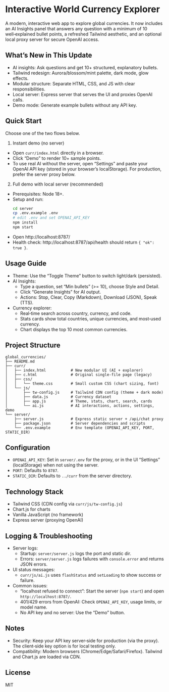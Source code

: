 # Interactive World Currency Explorer

A modern, interactive web app to explore global currencies. It now includes an AI Insights panel that answers any question with a minimum of 10 well‑explained bullet points, a refreshed Tailwind aesthetic, and an optional local proxy server for secure OpenAI access.

## What’s New in This Update

- AI insights: Ask questions and get 10+ structured, explanatory bullets.
- Tailwind redesign: Aurora/blossom/mint palette, dark mode, glow effects.
- Modular structure: Separate HTML, CSS, and JS with clear responsibilities.
- Local server: Express server that serves the UI and proxies OpenAI calls.
- Demo mode: Generate example bullets without any API key.

## Quick Start

Choose one of the two flows below.

1) Instant demo (no server)
- Open `curr/index.html` directly in a browser.
- Click “Demo” to render 10+ sample points.
- To use real AI without the server, open “Settings” and paste your OpenAI API key (stored in your browser’s localStorage). For production, prefer the server proxy below.

2) Full demo with local server (recommended)
- Prerequisites: Node 18+.
- Setup and run:
  ```bash
  cd server
  cp .env.example .env
  # edit .env and set OPENAI_API_KEY
  npm install
  npm start
  ```
- Open http://localhost:8787/
- Health check: http://localhost:8787/api/health should return `{ "ok": true }`.

## Usage Guide

- Theme: Use the “Toggle Theme” button to switch light/dark (persisted).
- AI Insights:
  - Type a question, set “Min bullets” (>= 10), choose Style and Detail.
  - Click “Generate Insights” for AI output.
  - Actions: Stop, Clear, Copy (Markdown), Download (JSON), Speak (TTS).
- Currency explorer:
  - Real‑time search across country, currency, and code.
  - Stats cards show total countries, unique currencies, and most‑used currency.
  - Chart displays the top 10 most common currencies.

## Project Structure

```
global_currencies/
├── README.md
├── curr/
│   ├── index.html           # New modular UI (AI + explorer)
│   ├── c.html               # Original single‑file page (legacy)
│   ├── css/
│   │   └── theme.css        # Small custom CSS (chart sizing, font)
│   └── js/
│       ├── tw-config.js     # Tailwind CDN config (theme + dark mode)
│       ├── data.js          # Currency dataset
│       ├── app.js           # Theme, stats, chart, search, cards
│       └── ai.js            # AI interactions, actions, settings, demo
└── server/
    ├── server.js            # Express static server + /api/chat proxy
    ├── package.json         # Server dependencies and scripts
    └── .env.example         # Env template (OPENAI_API_KEY, PORT, STATIC_DIR)
```

## Configuration

- `OPENAI_API_KEY`: Set in `server/.env` for the proxy, or in the UI “Settings” (localStorage) when not using the server.
- `PORT`: Defaults to `8787`.
- `STATIC_DIR`: Defaults to `../curr` from the server directory.

## Technology Stack

- Tailwind CSS (CDN config via `curr/js/tw-config.js`)
- Chart.js for charts
- Vanilla JavaScript (no framework)
- Express server (proxying OpenAI)

## Logging & Troubleshooting

- Server logs:
  - Startup: `server/server.js` logs the port and static dir.
  - Errors: `server/server.js` logs failures with `console.error` and returns JSON errors.
- UI status messages:
  - `curr/js/ai.js` uses `flashStatus` and `setLoading` to show success or failure.
- Common issues:
  - “localhost refused to connect”: Start the server (`npm start`) and open `http://localhost:8787/`.
  - 401/429 errors from OpenAI: Check `OPENAI_API_KEY`, usage limits, or model name.
  - No API key and no server: Use the “Demo” button.

## Notes

- Security: Keep your API key server‑side for production (via the proxy). The client‑side key option is for local testing only.
- Compatibility: Modern browsers (Chrome/Edge/Safari/Firefox). Tailwind and Chart.js are loaded via CDN.

## License

MIT

